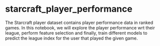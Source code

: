 # starcraft_player_performance
The Starcraft player dataset contains player performance data in ranked games. In this notebook, we will explore the player performance wrt their league, perform feature selection and finally, train different models to predict the league index for the user that played the given game.
